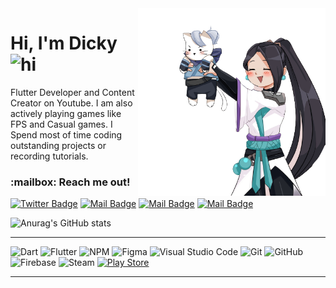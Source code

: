 <img display="float" align="right" width="300" src="https://raw.githubusercontent.com/dickyrey/dickyrey/main/download-removebg-preview.png">
<h1 align="left">Hi, I'm Dicky <img src="https://user-images.githubusercontent.com/1303154/88677602-1635ba80-d120-11ea-84d8-d263ba5fc3c0.gif" width="28px" alt="hi"></h1> 
Flutter Developer and Content Creator on Youtube. I am also actively playing games like FPS and Casual games.
I Spend most of time coding outstanding projects or recording tutorials.

<h3 align="left"> :mailbox: Reach me out!</h3>
 
[![Twitter Badge](https://img.shields.io/badge/-@dickyrey-1ca0f1?style=flat&labelColor=1ca0f1&logo=twitter&logoColor=white&link=https://twitter.com/dickyrey)](https://twitter.com/dickyrey) [![Mail Badge](https://img.shields.io/badge/-ByneetDev-e74c3c?style=flat&labelColor=e74c3c&logo=youtube&logoColor=white)](https://www.youtube.com/channel/UCxJInPa5SMldFHfJreSJ73Q) [![Mail Badge](https://img.shields.io/badge/-@d.reynaldi-e84393?style=flat&labelColor=e84393&logo=instagram&logoColor=white)](https://instagram.com/d.reynaldi) [![Mail Badge](https://img.shields.io/badge/-dickyrey-c0392b?style=flat&labelColor=c0392b&logo=gmail&logoColor=white)](mailto:dicky.rey97@gmail.com)

![Anurag's GitHub stats](https://github-readme-stats.vercel.app/api?username=dickyrey&show_icons=true&theme=omni&hide_border=true)

---
![Dart](https://img.shields.io/badge/dart-%230175C2.svg?style=for-the-badge&logo=dart&logoColor=white)
![Flutter](https://img.shields.io/badge/Flutter-%2302569B.svg?style=for-the-badge&logo=Flutter&logoColor=white)
![NPM](https://img.shields.io/badge/NPM-%23000000.svg?style=for-the-badge&logo=npm&logoColor=white)
![Figma](https://img.shields.io/badge/figma-%23F24E1E.svg?style=for-the-badge&logo=figma&logoColor=white)
![Visual Studio Code](https://img.shields.io/badge/Visual%20Studio%20Code-0078d7.svg?style=for-the-badge&logo=visual-studio-code&logoColor=white)
![Git](https://img.shields.io/badge/git-%23F05033.svg?style=for-the-badge&logo=git&logoColor=white)
![GitHub](https://img.shields.io/badge/github-%23121011.svg?style=for-the-badge&logo=github&logoColor=white)
![Firebase](https://img.shields.io/badge/firebase-%23039BE5.svg?style=for-the-badge&logo=firebase)
![Steam](https://img.shields.io/badge/steam-%23000000.svg?style=for-the-badge&logo=steam&logoColor=white)
[![Play Store](https://img.shields.io/badge/Google_Play-414141?style=for-the-badge&logo=google-play&logoColor=white)](https://play.google.com/store/apps/dev?id=6883139486504114990)

---
